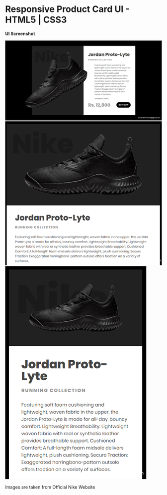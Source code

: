 # Responsive Product Card UI - HTML5 | CSS3 
  <strong> UI Screenshot </strong>
  <p>
    <img src="assets/img/jordan.png"/> </br>
    <img src="assets/img/tab_1.png"/>
    <img src="assets/img/mobile_1.png"/>
  <p>
  <p> Images are taken from Official Nike Website </p>
  

